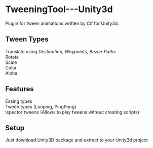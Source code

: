 # TweeningTool---Unity3d

Plugin for tween animations written by C# for Unity3d.

## Tween Types
Translate using *Destination*, *Waypoints*, *Bezier Paths*  
Rotate  
Scale  
Color  
Alpha  

## Features

Easing types  
Tween types (Looping, PingPong)   
Ispector tweens (Allows to play tweens without creating scripts)  

## Setup

Just download Unity3D package and extract to your Unity3d project






